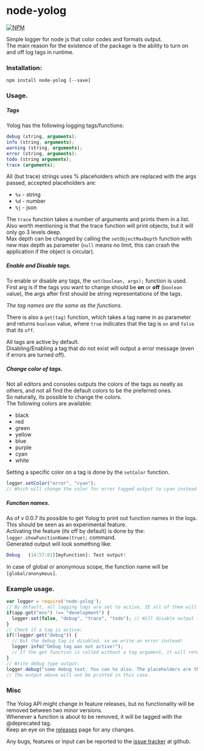 node-yolog
==========
[![NPM](https://nodei.co/npm/node-yolog.png?downloads=true&stars=true)](https://nodei.co/npm/node-yolog/)


Simple logger for node js that color codes and formats output.  
The main reason for the existence of the package is the ability to turn on and off log tags in runtime.  


### Installation:

`npm install node-yolog [--save]`  

### Usage.

##### Tags

Yolog has the following logging tags/functions:
```javascript
debug (string, arguments);
info (string, arguments);
warning (string, arguments);
error (string, arguments);
todo (string arguments);
trace (arguments);
```
All (but trace) strings uses % placeholders which are replaced with the args passed, accepted placeholders are:

  * `%s` - string
  * `%d` - number
  * `%j` - json

The `trace` function takes a number of arguments and prints them in a list.
Also worth mentioning is that the trace function will print objects, but it will only go 3 levels deep.  
Max depth can be changed by calling the `setObjectMaxDepth` function with new max depth as parameter (`null` means no limit, this can crash the application if the object is circular).

##### Enable and Disable tags.
To enable or disable any tags, the `set(boolean, args);` function is used.
First arg is if the tags you want to change should be **on** or **off** (`boolean` value),
the args after first should be string representations of the tags.

*The tag names are the same as the functions.*

There is also a `get(tag)` function, which takes a tag name in as parameter and returns `boolean` value,
where `true` indicates that the tag is `on` and `false` that its `off`.

All tags are active by default.  
Disabling/Enabling a tag that do not exist will output a error message (even if errors are turned off).  

##### Change color of tags.
Not all editors and consoles outputs the colors of the tags as neatly as others, and not all find the default colors to be the preferred ones.  
So naturally, its possible to change the colors.  
The following colors are available:  

  * black
  * red
  * green
  * yellow
  * blue
  * purple
  * cyan
  * white

Setting a specific color on a tag is done by the `setColor` function.

```javascript
logger.setColor("error", "cyan");
// Which will change the color for error tagged output to cyan instead of the default red.
```

##### Function names.
As of v 0.0.7 its possible to get Yolog to print out function names in the logs.  
This should be seen as an experimental feature.  
Activating the feature (its off by default) is done by the: `logger.showFunctionName(true);` command.  
Generated output will look something like:  
```javascript
Debug	(14:57:01)[myFunction]: Test output!
```
In case of global or anonymous scope, the function name will be `[global/anonymous]`.


### Example usage.
```javascript
var logger = require('node-yolog');
// By default, all logging tags are set to active, IE all of them will output to console, this can be changed with the 'set' function as:
if(app.get("env") !== "development") {
  logger.set(false, "debug", "trace", "todo"); // Will disable output from debug and trace tagged output.
}
// Check if a tag is active:
if(!logger.get("debug")) {
  // But the debug tag is disabled, so we write an error instead!
  logger.info("Debug tag was not active!");
  // If the get function is called without a tag argument, it will return the whole tags object: {debug: true ... }
}
// Write debug type output:
logger.debug("some debug text. You can %s also. The placeholders are the same as the standard node util.format takes (%s, %d, %j).", "add arguments");
// The output above will not be printed in this case.

```
  
  
### Misc
The Yolog API might change in feature releases, but no functionality will be removed between two minor versions.  
Whenever a function is about to be removed, it will be tagged with the @deprecated tag.  
Keep an eye on the [releases](https://github.com/Johannestegner/node-yolog/releases) page for any changes.  
  
Any bugs, features or input can be reported to the [issue tracker](https://github.com/Johannestegner/node-yolog/issues) at github.
